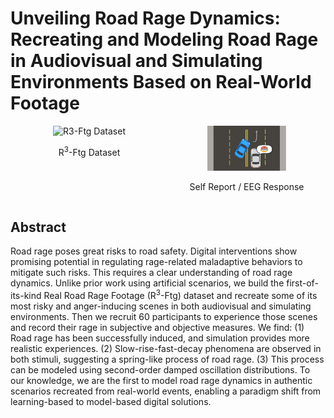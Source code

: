 # Unveiling Road Rage Dynamics: Recreating and Modeling Road Rage in Audiovisual and Simulating Environments Based on Real-World Footage

<div style="display: flex; justify-content: space-between;">
  <div style="flex: 1; text-align: center;">
    <img src="IMG_0974.GIF" alt="R3-Ftg Dataset" style="width: 50%; height: auto;">
    <p>R<sup>3</sup>-Ftg Dataset</p>
  </div>

  <div style="flex: 1; text-align: center;">
    <img src="IMG_Scene.png" alt="Self Report / EEG Response" style="width: 50%; height: auto;">
    <p>Self Report / EEG Response</p>
  </div>
</div>

## Abstract

Road rage poses great risks to road safety. Digital interventions show promising potential in regulating rage-related maladaptive behaviors to mitigate such risks. This requires a clear understanding of road rage dynamics. Unlike prior work using artificial scenarios, we build the first-of-its-kind Real Road Rage Footage (R<sup>3</sup>-Ftg) dataset and recreate some of its most risky and anger-inducing scenes in both audiovisual and simulating environments. Then we recruit 60 participants to experience those scenes and record their rage in subjective and objective measures. We find: (1) Road rage has been successfully induced, and simulation provides more realistic experiences. (2) Slow-rise-fast-decay phenomena are observed in both stimuli, suggesting a spring-like process of road rage. (3) This process can be modeled using second-order damped oscillation distributions. To our knowledge, we are the first to model road rage dynamics in authentic scenarios recreated from real-world events, enabling a paradigm shift from learning-based to model-based digital solutions.


